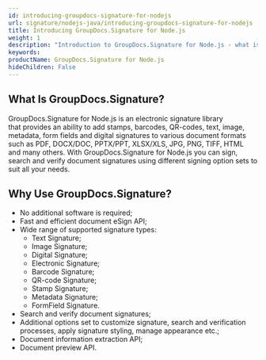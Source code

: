 ```yaml
---
id: introducing-groupdocs-signature-for-nodejs
url: signature/nodejs-java/introducing-groupdocs-signature-for-nodejs
title: Introducing GroupDocs.Signature for Node.js
weight: 1
description: "Introduction to GroupDocs.Signature for Node.js - what is it and why to use"
keywords: 
productName: GroupDocs.Signature for Node.js
hideChildren: False
---
```

## What Is GroupDocs.Signature?

GroupDocs.Signature for Node.js is an electronic signature library that provides an ability to add stamps, barcodes, QR-codes, text, image, metadata, form fields and digital signatures to various document formats such as PDF, DOCX/DOC, PPTX/PPT, XLSX/XLS, JPG, PNG, TIFF, HTML and many others. With GroupDocs.Signature for Node.js you can sign, search and verify document signatures using different signing option sets to suit all your needs.

## Why Use GroupDocs.Signature?

*   No additional software is required;    
*   Fast and efficient document eSign API;
*   Wide range of supported signature types: 
    *   Text Signature;
    *   Image Signature;
    *   Digital Signature;
    *   Electronic Signature;
    *   Barcode Signature;
    *   QR-code Signature;
    *   Stamp Signature;
    *   Metadata Signature;
    *   FormField Signature.
*   Search and verify document signatures;
*   Additional options set to customize signature, search and verification processes, apply signature styling, manage appearance etc.;
*   Document information extraction API;
*   Document preview API.
